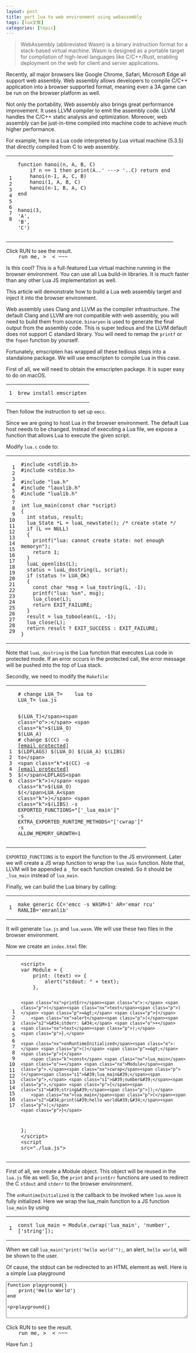```yaml
---
layout: post
title: port lua to web environment using webassembly 
tags: [lua文章]
categories: [topic]
---
```

<blockquote>
<p>WebAssembly (abbreviated Wasm) is a binary instruction format for a stack-based virtual machine. Wasm is designed as a portable target for compilation of high-level languages like C/C++/Rust, enabling deployment on the web for client and server applications.</p>
</blockquote>
<p>Recently, all major browsers like Google Chrome, Safari, Microsoft Edge all support web assembly. Web assembly allows developers to compile C/C++ application into a browser supported format, meaning even a 3A game can be run on the browser platform as well.</p>
<p>Not only the portability, Web assembly also brings great performance improvement. It uses LLVM compiler to emit the assembly code. LLVM handles the C/C++ static analysis and optimization. Moreover, web assembly can be just-in-time compiled into machine code to achieve much higher performance.</p>
<p>For example, here is a Lua code interpreted by Lua virtual machine (5.3.5) that directly compiled from C to web assembly.</p>
<div class="highlight"><div class="chroma">
<table class="lntable"><tbody><tr><td class="lntd">
<pre class="chroma"><code class="language-lua" data-lang="lua"><span class="lnt">1
</span><span class="lnt">2
</span><span class="lnt">3
</span><span class="lnt">4
</span><span class="lnt">5
</span><span class="lnt">6
</span><span class="lnt">7
</span><span class="lnt">8
</span></code></pre></td>
<td class="lntd">
<pre class="chroma"><code class="language-lua" data-lang="lua"><span class="kr">function</span> <span class="nf">hanoi</span><span class="p">(</span><span class="n">n</span><span class="p">,</span> <span class="n">A</span><span class="p">,</span> <span class="n">B</span><span class="p">,</span> <span class="n">C</span><span class="p">)</span>
    <span class="kr">if</span> <span class="n">n</span> <span class="o">==</span> <span class="mi">1</span> <span class="kr">then</span> <span class="n">print</span><span class="p">(</span><span class="n">A</span><span class="o">..</span><span class="s1">&#39; ---&gt; &#39;</span><span class="o">..</span><span class="n">C</span><span class="p">)</span> <span class="kr">return</span> <span class="kr">end</span>
    <span class="n">hanoi</span><span class="p">(</span><span class="n">n</span><span class="o">-</span><span class="mi">1</span><span class="p">,</span> <span class="n">A</span><span class="p">,</span> <span class="n">C</span><span class="p">,</span> <span class="n">B</span><span class="p">)</span>
    <span class="n">hanoi</span><span class="p">(</span><span class="mi">1</span><span class="p">,</span> <span class="n">A</span><span class="p">,</span> <span class="n">B</span><span class="p">,</span> <span class="n">C</span><span class="p">)</span>
    <span class="n">hanoi</span><span class="p">(</span><span class="n">n</span><span class="o">-</span><span class="mi">1</span><span class="p">,</span> <span class="n">B</span><span class="p">,</span> <span class="n">A</span><span class="p">,</span> <span class="n">C</span><span class="p">)</span>
<span class="kr">end</span>

<span class="n">hanoi</span><span class="p">(</span><span class="mi">3</span><span class="p">,</span> <span class="s1">&#39;A&#39;</span><span class="p">,</span> <span class="s1">&#39;B&#39;</span><span class="p">,</span> <span class="s1">&#39;C&#39;</span><span class="p">)</span></code></pre></td></tr></tbody></table>
</div>
</div>
<p>Click <a id="hanoi" style="cursor: pointer">RUN</a> to see the result.</p>
<pre id="hanoi_result" style="margin-top: -15px">    run me, &gt;  &lt; ~~~
</pre>
<p>Is this cool? This is a full-featured Lua virtual machine running in the browser environment. You can use all Lua build-in libraries. It is much faster than any other Lua JS implementation as well.</p>
<p>This article will demonstrate how to build a Lua web assembly target and inject it into the browser environment.</p>
<p>Web assembly uses Clang and LLVM as the compiler infrastructure. The default Clang and LLVM are not compatible with web assembly, you will need to build them from source. <code>binaryen</code> is used to generate the final output from the assembly code. This is super tedious and the LLVM default does not support C standard library. You will need to remap the <code>printf</code> or the <code>fopen</code> function by yourself.</p>
<p>Fortunately, emscripten has wrapped all these tedious steps into a standalone package. We will use emscripten to compile Lua in this case.</p>
<p>First of all, we will need to obtain the emscripten package. It is super easy to do on macOS.</p>
<div class="highlight"><div class="chroma">
<table class="lntable"><tbody><tr><td class="lntd">
<pre class="chroma"><code class="language-bash" data-lang="bash"><span class="lnt">1
</span></code></pre></td>
<td class="lntd">
<pre class="chroma"><code class="language-bash" data-lang="bash">brew install emscripten</code></pre></td></tr></tbody></table>
</div>
</div>
<p>Then follow the instruction to set up <code>emcc</code>.</p>
<p>Since we are going to host Lua in the browser environment. The default Lua host needs to be changed. Instead of executing a Lua file, we expose a function that allows Lua to execute the given script.</p>
<p>Modify <code>lua.c</code> code to:</p>
<div class="highlight"><div class="chroma">
<table class="lntable"><tbody><tr><td class="lntd">
<pre class="chroma"><code class="language-c" data-lang="c"><span class="lnt"> 1
</span><span class="lnt"> 2
</span><span class="lnt"> 3
</span><span class="lnt"> 4
</span><span class="lnt"> 5
</span><span class="lnt"> 6
</span><span class="lnt"> 7
</span><span class="lnt"> 8
</span><span class="lnt"> 9
</span><span class="lnt">10
</span><span class="lnt">11
</span><span class="lnt">12
</span><span class="lnt">13
</span><span class="lnt">14
</span><span class="lnt">15
</span><span class="lnt">16
</span><span class="lnt">17
</span><span class="lnt">18
</span><span class="lnt">19
</span><span class="lnt">20
</span><span class="lnt">21
</span><span class="lnt">22
</span><span class="lnt">23
</span><span class="lnt">24
</span><span class="lnt">25
</span><span class="lnt">26
</span><span class="lnt">27
</span><span class="lnt">28
</span><span class="lnt">29
</span></code></pre></td>
<td class="lntd">
<pre class="chroma"><code class="language-c" data-lang="c"><span class="cp">#include</span> <span class="cpf">&lt;stdlib.h&gt;</span><span class="cp">
</span><span class="cp">#include</span> <span class="cpf">&lt;stdio.h&gt;</span><span class="cp">
</span><span class="cp"></span>
<span class="cp">#include</span> <span class="cpf">&#34;lua.h&#34;</span><span class="cp">
</span><span class="cp">#include</span> <span class="cpf">&#34;lauxlib.h&#34;</span><span class="cp">
</span><span class="cp">#include</span> <span class="cpf">&#34;lualib.h&#34;</span><span class="cp">
</span><span class="cp"></span>
<span class="kt">int</span> <span class="nf">lua_main</span><span class="p">(</span><span class="k">const</span> <span class="kt">char</span> <span class="o">*</span><span class="n">script</span><span class="p">)</span>
<span class="p">{</span>
  <span class="kt">int</span> <span class="n">status</span><span class="p">,</span> <span class="n">result</span><span class="p">;</span>
  <span class="n">lua_State</span> <span class="o">*</span><span class="n">L</span> <span class="o">=</span> <span class="n">luaL_newstate</span><span class="p">();</span> <span class="cm">/* create state */</span>
  <span class="k">if</span> <span class="p">(</span><span class="n">L</span> <span class="o">==</span> <span class="nb">NULL</span><span class="p">)</span>
  <span class="p">{</span>
    <span class="n">printf</span><span class="p">(</span><span class="s">&#34;lua: cannot create state: not enough memory</span><span class="se">n</span><span class="s">&#34;</span><span class="p">);</span>
    <span class="k">return</span> <span class="mi">1</span><span class="p">;</span>
  <span class="p">}</span>
  <span class="n">luaL_openlibs</span><span class="p">(</span><span class="n">L</span><span class="p">);</span>
  <span class="n">status</span> <span class="o">=</span> <span class="n">luaL_dostring</span><span class="p">(</span><span class="n">L</span><span class="p">,</span> <span class="n">script</span><span class="p">);</span>
  <span class="k">if</span> <span class="p">(</span><span class="n">status</span> <span class="o">!=</span> <span class="n">LUA_OK</span><span class="p">)</span>
  <span class="p">{</span>
    <span class="k">const</span> <span class="kt">char</span> <span class="o">*</span><span class="n">msg</span> <span class="o">=</span> <span class="n">lua_tostring</span><span class="p">(</span><span class="n">L</span><span class="p">,</span> <span class="o">-</span><span class="mi">1</span><span class="p">);</span>
    <span class="n">printf</span><span class="p">(</span><span class="s">&#34;lua: %s</span><span class="se">n</span><span class="s">&#34;</span><span class="p">,</span> <span class="n">msg</span><span class="p">);</span>
    <span class="n">lua_close</span><span class="p">(</span><span class="n">L</span><span class="p">);</span>
    <span class="k">return</span> <span class="n">EXIT_FAILURE</span><span class="p">;</span>
  <span class="p">}</span>
  <span class="n">result</span> <span class="o">=</span> <span class="n">lua_toboolean</span><span class="p">(</span><span class="n">L</span><span class="p">,</span> <span class="o">-</span><span class="mi">1</span><span class="p">);</span>
  <span class="n">lua_close</span><span class="p">(</span><span class="n">L</span><span class="p">);</span>
  <span class="k">return</span> <span class="n">result</span> <span class="o">?</span> <span class="nl">EXIT_SUCCESS</span> <span class="p">:</span> <span class="n">EXIT_FAILURE</span><span class="p">;</span>
<span class="p">}</span></code></pre></td></tr></tbody></table>
</div>
</div>
<p>Note that <code>luaL_dostring</code> is the Lua function that executes Lua code in protected mode. If an error occurs in the protected call, the error message will be pushed into the top of Lua stack.</p>
<p>Secondly, we need to modify the <code>Makefile</code>:</p>
<div class="highlight"><div class="chroma">
<table class="lntable"><tbody><tr><td class="lntd">
<pre class="chroma"><code class="language-Makefile" data-lang="Makefile"><span class="lnt">1
</span><span class="lnt">2
</span><span class="lnt">3
</span><span class="lnt">4
</span><span class="lnt">5
</span><span class="lnt">6
</span></code></pre></td>
<td class="lntd">
<pre class="chroma"><code class="language-Makefile" data-lang="Makefile"><span class="c"># change LUA_T=	lua to
</span><span class="c"></span><span class="nv">LUA_T</span><span class="o">=</span>	lua.js

<span class="nf">$(LUA_T)</span><span class="o">:</span> <span class="k">$(</span><span class="nv">LUA_O</span><span class="k">)</span> <span class="k">$(</span><span class="nv">LUA_A</span><span class="k">)</span>
    <span class="c1"># change $(CC) -o <a href="/cdn-cgi/l/email-protection" class="__cf_email__" data-cfemail="9fbbdf">[email protected]</a> $(LDFLAGS) $(LUA_O) $(LUA_A) $(LIBS) to</span>
    <span class="k">$(</span>CC<span class="k">)</span> -o <span class="nv"><a href="/cdn-cgi/l/email-protection" class="__cf_email__" data-cfemail="557115">[email protected]</a></span> <span class="k">$(</span>LDFLAGS<span class="k">)</span> <span class="k">$(</span>LUA_O<span class="k">)</span> <span class="k">$(</span>LUA_A<span class="k">)</span> <span class="k">$(</span>LIBS<span class="k">)</span> -s <span class="nv">EXPORTED_FUNCTIONS</span><span class="o">=</span><span class="s2">&#34;[&#39;_lua_main&#39;]&#34;</span> -s <span class="nv">EXTRA_EXPORTED_RUNTIME_METHODS</span><span class="o">=</span><span class="s2">&#34;[&#39;cwrap&#39;]&#34;</span> -s <span class="nv">ALLOW_MEMORY_GROWTH</span><span class="o">=</span><span class="m">1</span>
</code></pre></td></tr></tbody></table>
</div>
</div>
<p><code>EXPORTED_FUNCTIONS</code> is to export the function to the JS environment. Later we will create a JS wrap function to wrap the <code>lua_main</code> function. Note that, LLVM will be appended a <code>_</code> for each function created. So it should be <code>_lua_main</code> instead of <code>lua_main</code>.</p>
<p>Finally, we can build the Lua binary by calling:</p>
<div class="highlight"><div class="chroma">
<table class="lntable"><tbody><tr><td class="lntd">
<pre class="chroma"><code class="language-bash" data-lang="bash"><span class="lnt">1
</span></code></pre></td>
<td class="lntd">
<pre class="chroma"><code class="language-bash" data-lang="bash">make generic <span class="nv">CC</span><span class="o">=</span><span class="s1">&#39;emcc -s WASM=1&#39;</span> <span class="nv">AR</span><span class="o">=</span><span class="s1">&#39;emar rcu&#39;</span> <span class="nv">RANLIB</span><span class="o">=</span><span class="s1">&#39;emranlib&#39;</span></code></pre></td></tr></tbody></table>
</div>
</div>
<p>It will generate <code>lua.js</code> and <code>lua.wasm</code>. We will use these two files in the browser environment.</p>
<p>Now we create an <code>index.html</code> file:</p>
<div class="highlight"><div class="chroma">
<table class="lntable"><tbody><tr><td class="lntd">
<pre class="chroma"><code class="language-html" data-lang="html"><span class="lnt"> 1
</span><span class="lnt"> 2
</span><span class="lnt"> 3
</span><span class="lnt"> 4
</span><span class="lnt"> 5
</span><span class="lnt"> 6
</span><span class="lnt"> 7
</span><span class="lnt"> 8
</span><span class="lnt"> 9
</span><span class="lnt">10
</span><span class="lnt">11
</span><span class="lnt">12
</span><span class="lnt">13
</span><span class="lnt">14
</span><span class="lnt">15
</span><span class="lnt">16
</span><span class="lnt">17
</span></code></pre></td>
<td class="lntd">
<pre class="chroma"><code class="language-html" data-lang="html"><span class="p">&lt;</span><span class="nt">script</span><span class="p">&gt;</span>
<span class="kd">var</span> <span class="nx">Module</span> <span class="o">=</span> <span class="p">{</span>
    <span class="nx">print</span><span class="o">:</span> <span class="p">(</span><span class="nx">text</span><span class="p">)</span> <span class="p">=&gt;</span> <span class="p">{</span>
        <span class="nx">alert</span><span class="p">(</span><span class="s2">&#34;stdout: &#34;</span> <span class="o">+</span> <span class="nx">text</span><span class="p">);</span>
    <span class="p">},</span>

    <span class="nx">printErr</span><span class="o">:</span> <span class="p">(</span><span class="nx">text</span><span class="p">)</span> <span class="p">=&gt;</span> <span class="p">{</span>
        <span class="nx">alert</span><span class="p">(</span><span class="s2">&#34;stderr: &#34;</span> <span class="o">+</span> <span class="nx">text</span><span class="p">);</span>
    <span class="p">},</span>

    <span class="nx">onRuntimeInitialized</span><span class="o">:</span> <span class="p">()</span> <span class="p">=&gt;</span> <span class="p">{</span>
        <span class="k">const</span> <span class="nx">lua_main</span> <span class="o">=</span> <span class="nx">Module</span><span class="p">.</span><span class="nx">cwrap</span><span class="p">(</span><span class="s1">&#39;lua_main&#39;</span><span class="p">,</span> <span class="s1">&#39;number&#39;</span><span class="p">,</span> <span class="p">[</span><span class="s1">&#39;string&#39;</span><span class="p">]);</span>
        <span class="nx">lua_main</span><span class="p">(</span><span class="s2">&#34;print(&#39;hello world&#39;&#34;</span><span class="p">);</span>
    <span class="p">}</span>
<span class="p">};</span>
<span class="p">&lt;/</span><span class="nt">script</span><span class="p">&gt;</span>
<span class="p">&lt;</span><span class="nt">script</span> <span class="na">src</span><span class="o">=</span><span class="s">&#34;./lua.js&#34;</span><span class="p">&gt;</span></code></pre></td></tr></tbody></table>
</div>
</div>
<p>First of all, we create a Module object. This object will be reused in the <code>lua.js</code> file as well. So, the <code>print</code> and <code>printErr</code> functions are used to redirect the C <code>stdout</code> and <code>stderr</code> to the browser environment.</p>
<p>The <code>onRuntimeInitialized</code> is the callback to be invoked when <code>lua.wasm</code> is fully initialized. Here we wrap the lua_main function to a JS function <code>lua_main</code> by using</p>
<div class="highlight"><div class="chroma">
<table class="lntable"><tbody><tr><td class="lntd">
<pre class="chroma"><code class="language-js" data-lang="js"><span class="lnt">1
</span></code></pre></td>
<td class="lntd">
<pre class="chroma"><code class="language-js" data-lang="js"><span class="k">const</span> <span class="nx">lua_main</span> <span class="o">=</span> <span class="nx">Module</span><span class="p">.</span><span class="nx">cwrap</span><span class="p">(</span><span class="s1">&#39;lua_main&#39;</span><span class="p">,</span> <span class="s1">&#39;number&#39;</span><span class="p">,</span> <span class="p">[</span><span class="s1">&#39;string&#39;</span><span class="p">]);</span>
</code></pre></td></tr></tbody></table>
</div>
</div>
<p>When we call <code>lua_main(&#34;print(&#39;hello world&#39;&#34;);</code>, an alert, <code>hello world</code>, will be shown to the user.</p>
<p>Of cause, the stdout can be redirected to an HTML element as well. Here is a simple Lua playground</p>
<pre style="padding: 0px; padding-right: 6px;"><textarea style="width: 100%; min-height: 100px; resize: vertical; font-family: Cousine, monospace; font-size: 13px;" id="playground_text">function playground()
    print(&#39;Hello World&#39;)
end

playground()
</textarea>
</pre>
<p>Click <a id="playground" style="cursor: pointer">RUN</a> to see the result.</p>
<pre id="playground_result" style="margin-top: -15px">    run me, &gt;  &lt; ~~~
</pre>
<p>Have fun :)</p>
<script data-cfasync="false" src="/cdn-cgi/scripts/5c5dd728/cloudflare-static/email-decode.min.js"></script><script type="4713591f20c6a5c90ff34e68-text/javascript">
var output = "";

var Module = {
    print: (text) => {
        output += text + 'n';
    },

    printErr: (text) => {
        output += text + 'n';
    },

    onRuntimeInitialized: () => {
        const lua_main = Module.cwrap('lua_main', 'number', ['string']);

        document.getElementById('hanoi').onclick = () => {
            output = '';
            lua_main(`
            function hanoi(n, A, B, C)
                if n == 1 then print(A..' ---> '..C) return end
                hanoi(n-1, A, C, B)
                hanoi(1, A, B, C)
                hanoi(n-1, B, A, C)
            end
            hanoi(3, 'A', 'B', 'C')`);
            document.getElementById("hanoi_result").innerHTML = output;
            output = '';
        };
        document.getElementById('playground').onclick = () => {
            output = '';
            lua_main(document.getElementById('playground_text').value);
            document.getElementById("playground_result").innerHTML = output;
            output = '';
        };
    }
};
</script>
<script src="https://f002.backblazeb2.com/file/yiwei-dev/lua.js" type="4713591f20c6a5c90ff34e68-text/javascript">
</script>